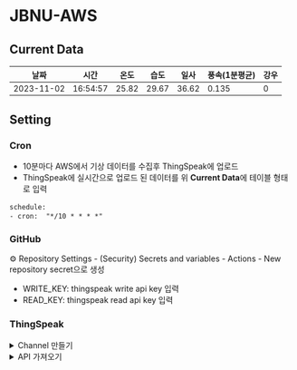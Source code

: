 ﻿# JBNU-AWS

## Current Data
| 날짜 | 시간 | 온도 | 습도 | 일사 | 풍속(1분평균) | 강우 |
| --- | --- | --- | --- | --- | --- | --- |
| 2023-11-02 | 16:54:57 | 25.82 | 29.67 | 36.62 | 0.135 | 0 |

## Setting
### Cron
- 10분마다 AWS에서 기상 데이터를 수집후 ThingSpeak에 업로드
- ThingSpeak에 실시간으로 업로드 된 데이터를 위 **Current Data**에 테이블 형태로 입력

```
schedule:
- cron:  "*/10 * * * *"
```

### GitHub
⚙︎ Repository Settings - (Security) Secrets and variables - Actions - New repository secret으로 생성
- WRITE_KEY: thingspeak write api key 입력
- READ_KEY: thingspeak read api key 입력

### ThingSpeak

<details>
<summary>Channel 만들기</summary>

- field 생성
- github 링크 첨부

![](.asset/thingspeak-channel.png)
</details>

<details>
<summary>API 가져오기</summary>

![](.asset/thingspeak-api.png)
</details>
